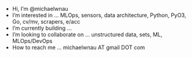 - Hi, I’m @michaelwnau
- I’m interested in ... MLOps, sensors, data architecture, Python, PyO3, Go, cv/mv, scrapers, e/acc
- I’m currently building ... 
- I’m looking to collaborate on ... unstructured data, sets, ML, MLOps/DevOps  
- How to reach me ... michaelwnau AT gmail DOT com



<!---
michaelwnau/michaelwnau is a ✨ special ✨ repository because its `README.md` (this file) appears on your GitHub profile.
You can click the Preview link to take a look at your changes.
--->

